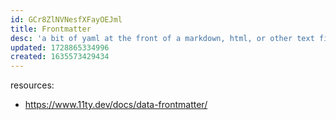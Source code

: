```yaml
---
id: GCr8ZlNVNesfXFayOEJml
title: Frontmatter
desc: 'a bit of yaml at the front of a markdown, html, or other text file'
updated: 1728865334996
created: 1635573429434
---
```



resources:  

- https://www.11ty.dev/docs/data-frontmatter/
